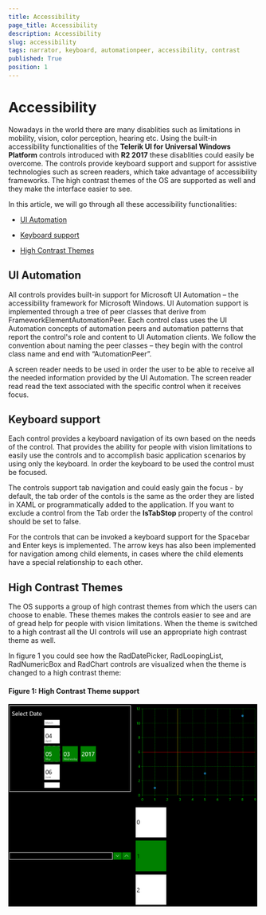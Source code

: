 ```yaml
---
title: Accessibility
page_title: Accessibility
description: Accessibility
slug: accessibility
tags: narrator, keyboard, automationpeer, accessibility, contrast
published: True
position: 1
---
```


# Accessibility

Nowadays in the world there are many disablities such as limitations in mobility, vision, color perception, hearing etc. Using the built-in accessibility functionalities of the  **Telerik UI for Universal Windows Platform** controls introduced with __R2 2017__ these disablities could easily be overcome. The controls provide keyboard support and support for assistive technologies such as screen readers, which take advantage of accessibility frameworks. The high contrast themes of the OS are supported as well and they make the interface easier to see.

In this article, we will go through all these accessibility functionalities:

* [UI Automation](#ui-automation)

* [Keyboard support](#keyboard-support)

* [High Contrast Themes](#high-contrast-themes)

## UI Automation

All controls provides built-in support for Microsoft UI Automation – the accessibility framework for Microsoft Windows. UI Automation support is implemented through a tree of peer classes that derive from FrameworkElementAutomationPeer. Each control class uses the UI Automation concepts of automation peers and automation patterns that report the control's role and content to UI Automation clients. We follow the convention about naming the peer classes – they begin with the control class name and end with “AutomationPeer”.

A screen reader needs to be used in order the user to be able to receive all the needed information provided by the UI Automation. The screen reader read read the text associated with the specific control when it receives focus.

## Keyboard support

Each control provides a keyboard navigation of its own based on the needs of the control. That provides the ability for people with vision limitations to easily use the controls and to accomplish basic application scenarios by using only the keyboard. In order the keyboard to be used the control must be focused.  

The controls support tab navigation and could easly gain the focus - by default, the tab order of the contols is the same as the order they are listed in XAML or programmatically added to the application. If you want to exclude a control from the Tab order the **IsTabStop** property of the control should be set to false.

For the controls that can be invoked a keyboard support for the Spacebar and Enter keys is implemented. The arrow keys has also been implemented for navigation among child elements, in cases where the child elements have a special relationship to each other.

## High Contrast Themes

The OS supports a group of high contrast themes from which the users can choose to enable. These themes makes the controls easier to see and are of gread help for people with vision limitations. When the theme is switched to a high contrast all the UI controls will use an appropriate high contrast theme as well.

In figure 1 you could see how the RadDatePicker, RadLoopingList, RadNumericBox and RadChart controls are visualized when the theme is changed to a high contrast theme:

#### __Figure 1: High Contrast Theme support__

![](images/high-contrast.png)